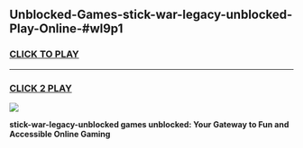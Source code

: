 
## Unblocked-Games-stick-war-legacy-unblocked-Play-Online-#wl9p1
<h3>
<a href="https://premium.freeplayer.one?title=stick-war-legacy-unblocked&ref=24F">CLICK TO PLAY</a></h3>
<hr>

<h3>
<a href="https://premium.freeplayer.one?title=stick-war-legacy-unblocked&ref=24F">CLICK 2 PLAY</a>
  
</h3>

<a href="https://premium.freeplayer.one?title=stick-war-legacy-unblocked&ref=24F/"><img src="https://clearcache.store/games.png"></a>


**stick-war-legacy-unblocked games unblocked: Your Gateway to Fun and Accessible Online Gaming**
